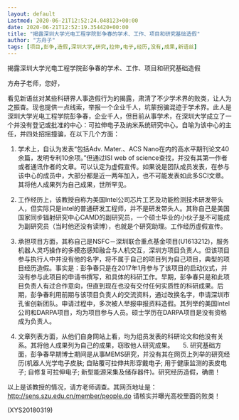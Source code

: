 ```yaml
---
layout: default
Lastmod: 2020-06-21T12:52:24.048123+00:00
date: 2020-06-21T12:52:19.354420+00:00
title: "揭露深圳大学光电工程学院彭争春的学术、工作、项目和研究基础造假"
author: "方舟子"
tags: [项目,彭争,造假,深圳大学,研究,拉伸,电子,经历,没有,成果,新语丝]
---
```


揭露深圳大学光电工程学院彭争春的学术、工作、项目和研究基础造假

方舟子老师，您好，

看见新语丝对某些科研界人事造假行为的揭露，肃清了不少学术界的败类，让人为之振奋。现也提供一点线索，举报一个企业千人，坑蒙拐骗混迹于学术界。此人是深圳大学光电工程学院彭争春，企业千人，但目前从事学术，在深圳大学成立了一个并没有登记或批准的中心：可拉伸电子及纳米系统研究中心。自喻为该中心的主任，并四处招摇撞骗，在以下几个方面：

1.    学术上，自认为发表“包括Adv. Mater.、ACS Nano在内的高水平期刊论文40余篇，发明专利10余项。”但通过ISI web of science查找，并没有其第一作者或者通讯作者的文章。可以认定为虚假宣传。如果说是团队成员发表，在参与该中心的成员中，大部分都是近一两年加入，也不可能发表如此多SCI文章。其将他人成果列为自己成果，世所罕见。

2.    工作经历上，该教授自称为美国Intel公司芯片工艺及功能检测技术研发带头人，但实际只是intel的普通研发工程师，并不是研发带头人。其称自己是美国国家同步辐射研究中心CAMD的副研究员，一个硕士毕业的小伙子是不可能成为副研究员（当时他还没有读博），也就是个研究助理。工作经历虚假宣传。

3.    承担项目方面，其称自己是NSFC－深圳联合重点基金项目(U1613212)，服务机器人灵巧操作的多模态感知融合与人机交互，深圳方项目负责人。但该项目参与执行人中并没有他的名字，将不属于自己的项目列为自己项目，典型的项目经历造假。事实是：彭争春只是在2017年1月参与了该项目的启动仪式，并没有参与此项目的申请书撰写，和具体的科研工作。早期，彭争春只是和此项目负责人有过合作意向，但直到现在也没有交付任何实质性的科研成果。后期，彭争春利用前期与该项目负责人的交流资料，通过改换名字，申请深圳市孔雀创新团队。申请过程中，多次被人举报申报资料造假。其列举的美国Intel公司和DARPA项目，均为项目参与人员。硕士学历在DARPA项目是没有资格成为负责人。

4.    文章列表方面，从他们自身网站上看，均为组员发表的科研论文和他没有关系。其将他人成果列为自己的成果，窃取他人研究成果。　　5.    研究基础方面，彭争春早期博士期间是从事MEMS研究，并没有其在网页上列举的研究经历(机器人光学电子皮肤; 自贴覆可拉伸共形穿戴电子; 用于健康监测的表皮电子; 自修复可拉伸电子; 新型能源采集及储存器件)。研究经历造假，确凿！

以上是该教授的情况，请方老师调查。其网页地址是：http://sens.szu.edu.cn/member/people.do 请核实并曝光高校里面的败类！

(XYS20180319)

